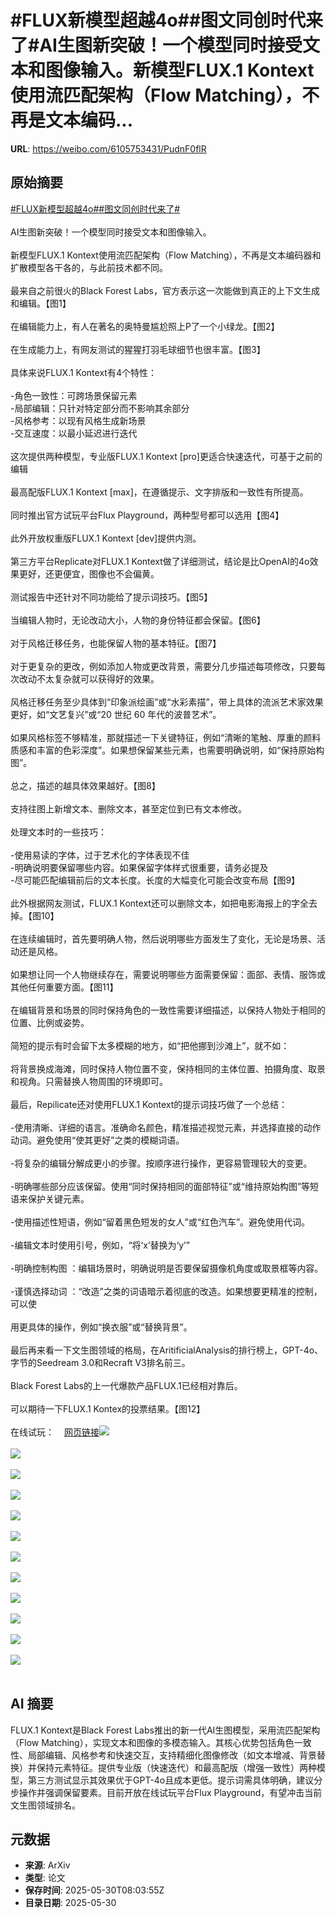 # #FLUX新模型超越4o##图文同创时代来了#AI生图新突破！一个模型同时接受文本和图像输入。新模型FLUX.1 Kontext使用流匹配架构（Flow Matching），不再是文本编码...

**URL**: https://weibo.com/6105753431/PudnF0flR

## 原始摘要

<a href="https://m.weibo.cn/search?containerid=231522type%3D1%26t%3D10%26q%3D%23FLUX%E6%96%B0%E6%A8%A1%E5%9E%8B%E8%B6%85%E8%B6%8A4o%23&amp;extparam=%23FLUX%E6%96%B0%E6%A8%A1%E5%9E%8B%E8%B6%85%E8%B6%8A4o%23" data-hide=""><span class="surl-text">#FLUX新模型超越4o#</span></a><a href="https://m.weibo.cn/search?containerid=231522type%3D1%26t%3D10%26q%3D%23%E5%9B%BE%E6%96%87%E5%90%8C%E5%88%9B%E6%97%B6%E4%BB%A3%E6%9D%A5%E4%BA%86%23&amp;extparam=%23%E5%9B%BE%E6%96%87%E5%90%8C%E5%88%9B%E6%97%B6%E4%BB%A3%E6%9D%A5%E4%BA%86%23" data-hide=""><span class="surl-text">#图文同创时代来了#</span></a><br><br>AI生图新突破！一个模型同时接受文本和图像输入。<br><br>新模型FLUX.1 Kontext使用流匹配架构（Flow Matching），不再是文本编码器和扩散模型各干各的，与此前技术都不同。<br><br>最来自之前很火的Black Forest Labs，官方表示这一次能做到真正的上下文生成和编辑。【图1】<br><br>在编辑能力上，有人在著名的奥特曼尴尬照上P了一个小绿龙。【图2】<br><br>在生成能力上，有网友测试的猩猩打羽毛球细节也很丰富。【图3】<br><br>具体来说FLUX.1 Kontext有4个特性：<br><br>-角色一致性：可跨场景保留元素  <br>-局部编辑：只针对特定部分而不影响其余部分  <br>-风格参考：以现有风格生成新场景  <br>-交互速度：以最小延迟进行迭代  <br><br>这次提供两种模型，专业版FLUX.1 Kontext [pro]更适合快速迭代，可基于之前的编辑<br><br>最高配版FLUX.1 Kontext [max]，在遵循提示、文字排版和一致性有所提高。<br><br>同时推出官方试玩平台Flux Playground，两种型号都可以选用【图4】<br><br>此外开放权重版FLUX.1 Kontext [dev]提供内测。<br><br>第三方平台Replicate对FLUX.1 Kontext做了详细测试，结论是比OpenAI的4o效果更好，还更便宜，图像也不会偏黄。<br><br>测试报告中还针对不同功能给了提示词技巧。【图5】<br><br>当编辑人物时，无论改动大小，人物的身份特征都会保留。【图6】<br><br>对于风格迁移任务，也能保留人物的基本特征。【图7】<br><br>对于更复杂的更改，例如添加人物或更改背景，需要分几步描述每项修改，只要每次改动不太复杂就可以获得好的效果。<br><br>风格迁移任务至少具体到“印象派绘画”或“水彩素描”，带上具体的流派艺术家效果更好，如“文艺复兴”或“20 世纪 60 年代的波普艺术”。<br><br>如果风格标签不够精准，那就描述一下关键特征，例如“清晰的笔触、厚重的颜料质感和丰富的色彩深度”。如果想保留某些元素，也需要明确说明，如“保持原始构图”。<br><br>总之，描述的越具体效果越好。【图8】<br><br>支持往图上新增文本、删除文本，甚至定位到已有文本修改。<br><br>处理文本时的一些技巧：<br><br>-使用易读的字体，过于艺术化的字体表现不佳  <br>-明确说明要保留哪些内容。如果保留字体样式很重要，请务必提及  <br>-尽可能匹配编辑前后的文本长度。长度的大幅变化可能会改变布局【图9】  <br><br>此外根据网友测试，FLUX.1 Kontext还可以删除文本，如把电影海报上的字全去掉。【图10】<br><br>在连续编辑时，首先要明确人物，然后说明哪些方面发生了变化，无论是场景、活动还是风格。<br><br>如果想让同一个人物继续存在，需要说明哪些方面需要保留：面部、表情、服饰或其他任何重要方面。【图11】<br><br>在编辑背景和场景的同时保持角色的一致性需要详细描述，以保持人物处于相同的位置、比例或姿势。<br><br>简短的提示有时会留下太多模糊的地方，如“把他挪到沙滩上”，就不如：<br><br>将背景换成海滩，同时保持人物位置不变，保持相同的主体位置、拍摄角度、取景和视角。只需替换人物周围的环境即可。<br><br>最后，Repilicate还对使用FLUX.1 Kontext的提示词技巧做了一个总结：<br><br>-使用清晰、详细的语言。准确命名颜色，精准描述视觉元素，并选择直接的动作动词。避免使用“使其更好”之类的模糊词语。  <br><br>-将复杂的编辑分解成更小的步骤。按顺序进行操作，更容易管理较大的变更。  <br><br>-明确哪些部分应该保留。使用“同时保持相同的面部特征”或“维持原始构图”等短语来保护关键元素。  <br><br>-使用描述性短语，例如“留着黑色短发的女人”或“红色汽车”。避免使用代词。  <br><br>-编辑文本时使用引号，例如，“将‘x’替换为‘y’”  <br><br>-明确控制构图 ：编辑场景时，明确说明是否要保留摄像机角度或取景框等内容。  <br><br>-谨慎选择动词 ：“改造”之类的词语暗示着彻底的改造。如果想要更精准的控制，可以使<br><br>用更具体的操作，例如“换衣服”或“替换背景”。  <br><br>最后再来看一下文生图领域的格局，在AritificialAnalysis的排行榜上，GPT-4o、字节的Seedream 3.0和Recraft V3排名前三。<br><br>Black Forest Labs的上一代爆款产品FLUX.1已经相对靠后。<br><br>可以期待一下FLUX.1 Kontex的投票结果。【图12】<br><br>在线试玩：<a href="https://weibo.cn/sinaurl?u=https%3A%2F%2Fplayground.bfl.ai%2Fimage%2Fgenerate" data-hide=""><span class="url-icon"><img style="width: 1rem;height: 1rem" src="https://h5.sinaimg.cn/upload/2015/09/25/3/timeline_card_small_web_default.png" referrerpolicy="no-referrer"></span><span class="surl-text">网页链接</span></a><img style="" src="https://tvax4.sinaimg.cn/large/006Fd7o3gy1i1xiiqgne6j30k10k0dpm.jpg" referrerpolicy="no-referrer"><br><br><img style="" src="https://tvax4.sinaimg.cn/large/006Fd7o3gy1i1xiirodbcj30mp0k0494.jpg" referrerpolicy="no-referrer"><br><br><img style="" src="https://tvax3.sinaimg.cn/large/006Fd7o3gy1i1xiiswo24j30k00t37er.jpg" referrerpolicy="no-referrer"><br><br><img style="" src="https://tvax1.sinaimg.cn/large/006Fd7o3gy1i1xiir4khqj30k00kmdtr.jpg" referrerpolicy="no-referrer"><br><br><img style="" src="https://tvax1.sinaimg.cn/large/006Fd7o3gy1i1xiiso65kj30se0k0qeu.jpg" referrerpolicy="no-referrer"><br><br><img style="" src="https://tvax4.sinaimg.cn/large/006Fd7o3gy1i1xiiseo6yj30zk0dyn7v.jpg" referrerpolicy="no-referrer"><br><br><img style="" src="https://tvax2.sinaimg.cn/large/006Fd7o3gy1i1xiit0twjj30ww0k0h6j.jpg" referrerpolicy="no-referrer"><br><br><img style="" src="https://tvax3.sinaimg.cn/large/006Fd7o3gy1i1xiism0slj30zk0fdncq.jpg" referrerpolicy="no-referrer"><br><br><img style="" src="https://tvax2.sinaimg.cn/large/006Fd7o3gy1i1xiisnq6oj30q00k0h6l.jpg" referrerpolicy="no-referrer"><br><br><img style="" src="https://tvax2.sinaimg.cn/large/006Fd7o3gy1i1xiis03v5j30mq0k014h.jpg" referrerpolicy="no-referrer"><br><br><img style="" src="https://tvax4.sinaimg.cn/large/006Fd7o3gy1i1xiitvscmj30x50k0tn2.jpg" referrerpolicy="no-referrer"><br><br><img style="" src="https://tvax1.sinaimg.cn/large/006Fd7o3gy1i1xiireyidj30ly0k0te3.jpg" referrerpolicy="no-referrer"><br><br>

## AI 摘要

FLUX.1 Kontext是Black Forest Labs推出的新一代AI生图模型，采用流匹配架构（Flow Matching），实现文本和图像的多模态输入。其核心优势包括角色一致性、局部编辑、风格参考和快速交互，支持精细化图像修改（如文本增减、背景替换）并保持元素特征。提供专业版（快速迭代）和最高配版（增强一致性）两种模型，第三方测试显示其效果优于GPT-4o且成本更低。提示词需具体明确，建议分步操作并强调保留要素。目前开放在线试玩平台Flux Playground，有望冲击当前文生图领域排名。

## 元数据

- **来源**: ArXiv
- **类型**: 论文
- **保存时间**: 2025-05-30T08:03:55Z
- **目录日期**: 2025-05-30
